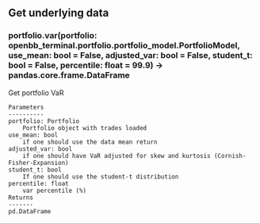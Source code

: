 ## Get underlying data 
### portfolio.var(portfolio: openbb_terminal.portfolio.portfolio_model.PortfolioModel, use_mean: bool = False, adjusted_var: bool = False, student_t: bool = False, percentile: float = 99.9) -> pandas.core.frame.DataFrame

Get portfolio VaR

    Parameters
    ----------
    portfolio: Portfolio
        Portfolio object with trades loaded
    use_mean: bool
        if one should use the data mean return
    adjusted_var: bool
        if one should have VaR adjusted for skew and kurtosis (Cornish-Fisher-Expansion)
    student_t: bool
        If one should use the student-t distribution
    percentile: float
        var percentile (%)
    Returns
    -------
    pd.DataFrame

